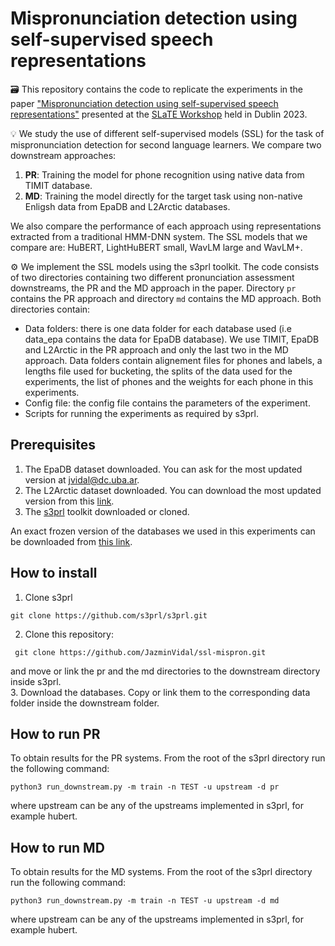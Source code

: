 # Mispronunciation detection using self-supervised speech representations

:card_file_box: This repository contains the code to replicate the experiments in the paper ["Mispronunciation detection using self-supervised speech representations"](https://arxiv.org/abs/2307.16324) presented at the [SLaTE Workshop](https://sites.google.com/view/slate2023) held in Dublin 2023.

:bulb: We study the use of different self-supervised models (SSL) for the task of mispronunciation detection for second language learners. We compare two downstream approaches: 

1. **PR**: Training the model for phone recognition using native data from TIMIT database.
2. **MD**: Training the model directly for the target task using non-native Enligsh data from EpaDB and L2Arctic databases. 

We also compare the performance of each approach using representations extracted from a traditional HMM-DNN system.  The SSL models that we compare are: HuBERT, LightHuBERT small, WavLM large and WavLM+.

:gear: We implement the SSL models using the s3prl toolkit. The code consists of two directories containing two different pronunciation assessment downstreams, the PR and the MD approach in the paper. Directory ```pr``` contains the PR approach and directory ```md``` contains the MD approach. Both directories contain: 

- Data folders: there is one data folder for each database used (i.e data_epa contains the data for EpaDB database). We use TIMIT, EpaDB and L2Arctic in the PR approach and only the last two in the MD approach. Data folders contain alignement files for phones and labels, a lengths file used for bucketing, the splits of the data used for the experiments, the list of phones and the weights for each phone in this experiments.
- Config file: the config file contains the parameters of the experiment. 
- Scripts for running the experiments as required by s3prl. 

## Prerequisites
1. The EpaDB dataset downloaded. You can ask for the most updated version at jvidal@dc.uba.ar.
2. The L2Arctic dataset downloaded. You can download the most updated version from this [link](https://psi.engr.tamu.edu/l2-arctic-corpus/). 
3. The [s3prl](https://github.com/s3prl/s3prl) toolkit downloaded or cloned.

An exact frozen version of the databases we used in this experiments can be downloaded from [this link](). 

## How to install 
1. Clone s3prl
```
git clone https://github.com/s3prl/s3prl.git
```
2. Clone this repository: 
```
 git clone https://github.com/JazminVidal/ssl-mispron.git
```
and move or link the pr and the md directories to the downstream directory inside s3prl.  
3. Download the databases. Copy or link them to the corresponding data folder inside the downstream folder. 

## How to run PR
To obtain results for the PR systems. From the root of the s3prl directory run the following command: 
```
python3 run_downstream.py -m train -n TEST -u upstream -d pr
```
 where upstream can be any of the upstreams implemented in s3prl, for example hubert. 

## How to run MD
To obtain results for the MD systems. From the root of the s3prl directory run the following command: 
```
python3 run_downstream.py -m train -n TEST -u upstream -d md
```
 where upstream can be any of the upstreams implemented in s3prl, for example hubert. 












